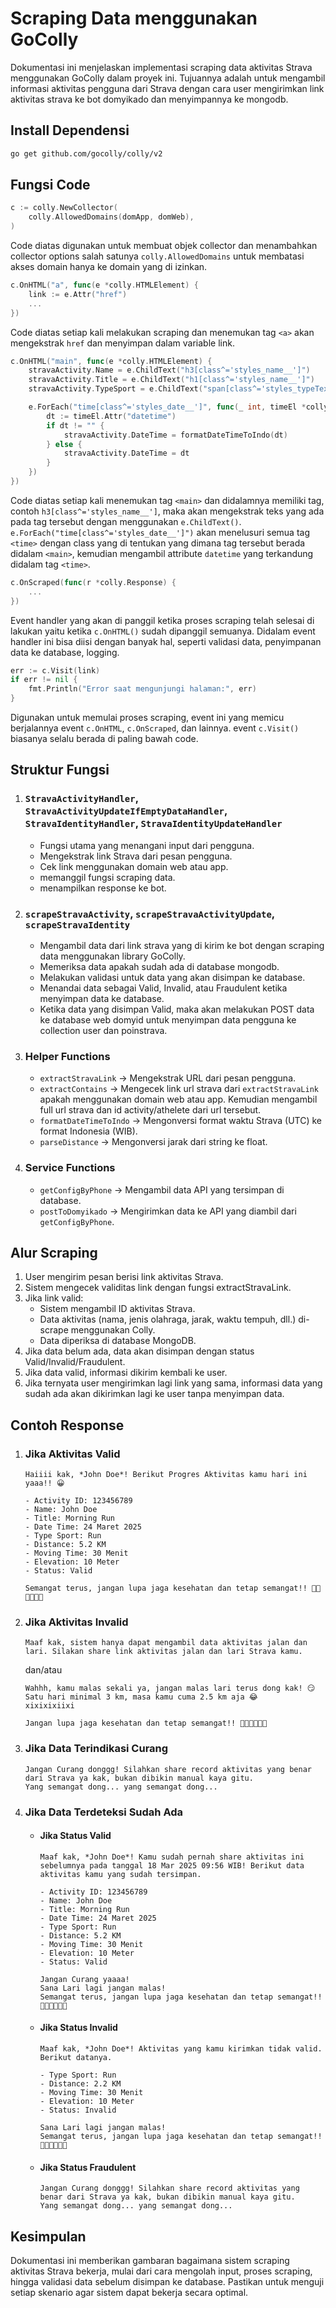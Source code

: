 # Scraping Data menggunakan GoColly

Dokumentasi ini menjelaskan implementasi scraping data aktivitas Strava menggunakan GoColly dalam proyek ini. Tujuannya adalah untuk mengambil informasi aktivitas pengguna dari Strava dengan cara user mengirimkan link aktivitas strava ke bot domyikado dan menyimpannya ke mongodb.

## Install Dependensi

```bash
go get github.com/gocolly/colly/v2
```

## Fungsi Code

```go
c := colly.NewCollector(
    colly.AllowedDomains(domApp, domWeb),
)

```

Code diatas digunakan untuk membuat objek collector dan menambahkan collector options salah satunya `colly.AllowedDomains` untuk membatasi akses domain hanya ke domain yang di izinkan.

```go
c.OnHTML("a", func(e *colly.HTMLElement) {
	link := e.Attr("href")
    ...
})
```

Code diatas setiap kali melakukan scraping dan menemukan tag `<a>` akan mengekstrak `href` dan menyimpan dalam variable link.

```go
c.OnHTML("main", func(e *colly.HTMLElement) {
	stravaActivity.Name = e.ChildText("h3[class^='styles_name__']")
	stravaActivity.Title = e.ChildText("h1[class^='styles_name__']")
	stravaActivity.TypeSport = e.ChildText("span[class^='styles_typeText__']")

	e.ForEach("time[class^='styles_date__']", func(_ int, timeEl *colly.HTMLElement) {
		dt := timeEl.Attr("datetime")
		if dt != "" {
			stravaActivity.DateTime = formatDateTimeToIndo(dt)
		} else {
			stravaActivity.DateTime = dt
		}
	})
})
```

Code diatas setiap kali menemukan tag `<main>` dan didalamnya memiliki tag, contoh `h3[class^='styles_name__']`, maka akan mengekstrak teks yang ada pada tag tersebut dengan menggunakan `e.ChildText()`. `e.ForEach("time[class^='styles_date__']")` akan menelusuri semua tag `<time>` dengan class yang di tentukan yang dimana tag tersebut berada didalam `<main>`, kemudian mengambil attribute `datetime` yang terkandung didalam tag `<time>`.

```go
c.OnScraped(func(r *colly.Response) {
    ...
})
```

Event handler yang akan di panggil ketika proses scraping telah selesai di lakukan yaitu ketika `c.OnHTML()` sudah dipanggil semuanya. Didalam event handler ini bisa diisi dengan banyak hal, seperti validasi data, penyimpanan data ke database, logging.

```go
err := c.Visit(link)
if err != nil {
    fmt.Println("Error saat mengunjungi halaman:", err)
}
```

Digunakan untuk memulai proses scraping, event ini yang memicu berjalannya event `c.OnHTML`, `c.OnScraped`, dan lainnya. event `c.Visit()` biasanya selalu berada di paling bawah code.

## Struktur Fungsi

1. ### `StravaActivityHandler`, `StravaActivityUpdateIfEmptyDataHandler`, `StravaIdentityHandler`, `StravaIdentityUpdateHandler`

    - Fungsi utama yang menangani input dari pengguna.
    - Mengekstrak link Strava dari pesan pengguna.
    - Cek link menggunakan domain web atau app.
    - memanggil fungsi scraping data.
    - menampilkan response ke bot.

2. ### `scrapeStravaActivity`, `scrapeStravaActivityUpdate`, `scrapeStravaIdentity`

    - Mengambil data dari link strava yang di kirim ke bot dengan scraping data menggunakan library GoColly.
    - Memeriksa data apakah sudah ada di database mongodb.
    - Melakukan validasi untuk data yang akan disimpan ke database.
    - Menandai data sebagai Valid, Invalid, atau Fraudulent ketika menyimpan data ke database.
    - Ketika data yang disimpan Valid, maka akan melakukan POST data ke database web domyid untuk menyimpan data pengguna ke collection user dan poinstrava.

3. ### Helper Functions

    - `extractStravaLink` → Mengekstrak URL dari pesan pengguna.
    - `extractContains` → Mengecek link url strava dari `extractStravaLink` apakah menggunakan domain web atau app. Kemudian mengambil full url strava dan id activity/athelete dari url tersebut.
    - `formatDateTimeToIndo` → Mengonversi format waktu Strava (UTC) ke format Indonesia (WIB).
    - `parseDistance` → Mengonversi jarak dari string ke float.

4. ### Service Functions
    - `getConfigByPhone` → Mengambil data API yang tersimpan di database.
    - `postToDomyikado` → Mengirimkan data ke API yang diambil dari `getConfigByPhone`.

## Alur Scraping

1. User mengirim pesan berisi link aktivitas Strava.
2. Sistem mengecek validitas link dengan fungsi extractStravaLink.
3. Jika link valid:
    - Sistem mengambil ID aktivitas Strava.
    - Data aktivitas (nama, jenis olahraga, jarak, waktu tempuh, dll.) di-scrape menggunakan Colly.
    - Data diperiksa di database MongoDB.
4. Jika data belum ada, data akan disimpan dengan status Valid/Invalid/Fraudulent.
5. Jika data valid, informasi dikirim kembali ke user.
6. Jika ternyata user mengirimkan lagi link yang sama, informasi data yang sudah ada akan dikirimkan lagi ke user tanpa menyimpan data.

## Contoh Response

1. ### Jika Aktivitas Valid

    ```
    Haiiii kak, *John Doe*! Berikut Progres Aktivitas kamu hari ini yaaa!! 😀

    - Activity ID: 123456789
    - Name: John Doe
    - Title: Morning Run
    - Date Time: 24 Maret 2025
    - Type Sport: Run
    - Distance: 5.2 KM
    - Moving Time: 30 Menit
    - Elevation: 10 Meter
    - Status: Valid

    Semangat terus, jangan lupa jaga kesehatan dan tetap semangat!! 💪🏻💪🏻💪🏻
    ```

2. ### Jika Aktivitas Invalid

    ```
    Maaf kak, sistem hanya dapat mengambil data aktivitas jalan dan lari. Silakan share link aktivitas jalan dan lari Strava kamu.
    ```

    dan/atau

    ```
    Wahhh, kamu malas sekali ya, jangan malas lari terus dong kak! 😏
    Satu hari minimal 3 km, masa kamu cuma 2.5 km aja 😂
    xixixixiixi

    Jangan lupa jaga kesehatan dan tetap semangat!! 💪🏻💪🏻💪🏻
    ```

3. ### Jika Data Terindikasi Curang

    ```
    Jangan Curang donggg! Silahkan share record aktivitas yang benar dari Strava ya kak, bukan dibikin manual kaya gitu.
    Yang semangat dong... yang semangat dong...
    ```

4. ### Jika Data Terdeteksi Sudah Ada

    - #### Jika Status Valid

        ```
        Maaf kak, *John Doe*! Kamu sudah pernah share aktivitas ini sebelumnya pada tanggal 18 Mar 2025 09:56 WIB! Berikut data aktivitas kamu yang sudah tersimpan.

        - Activity ID: 123456789
        - Name: John Doe
        - Title: Morning Run
        - Date Time: 24 Maret 2025
        - Type Sport: Run
        - Distance: 5.2 KM
        - Moving Time: 30 Menit
        - Elevation: 10 Meter
        - Status: Valid

        Jangan Curang yaaaa!
        Sana Lari lagi jangan malas!
        Semangat terus, jangan lupa jaga kesehatan dan tetap semangat!! 💪🏻💪🏻💪🏻
        ```

    - #### Jika Status Invalid

        ```
        Maaf kak, *John Doe*! Aktivitas yang kamu kirimkan tidak valid. Berikut datanya.

        - Type Sport: Run
        - Distance: 2.2 KM
        - Moving Time: 30 Menit
        - Elevation: 10 Meter
        - Status: Invalid

        Sana Lari lagi jangan malas!
        Semangat terus, jangan lupa jaga kesehatan dan tetap semangat!! 💪🏻💪🏻💪🏻
        ```

    - #### Jika Status Fraudulent

        ```
        Jangan Curang donggg! Silahkan share record aktivitas yang benar dari Strava ya kak, bukan dibikin manual kaya gitu.
        Yang semangat dong... yang semangat dong...
        ```

## Kesimpulan

Dokumentasi ini memberikan gambaran bagaimana sistem scraping aktivitas Strava bekerja, mulai dari cara mengolah input, proses scraping, hingga validasi data sebelum disimpan ke database. Pastikan untuk menguji setiap skenario agar sistem dapat bekerja secara optimal.
